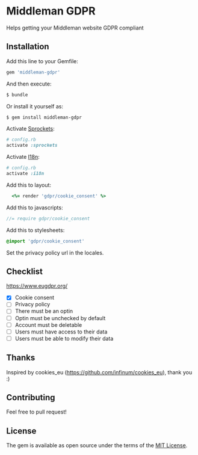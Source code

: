 # Middleman GDPR
Helps getting your Middleman website GDPR compliant

## Installation
Add this line to your Gemfile:

```ruby
gem 'middleman-gdpr'
```

And then execute:
```bash
$ bundle
```

Or install it yourself as:
```bash
$ gem install middleman-gdpr
```

Activate [Sprockets](https://github.com/middleman/middleman-sprockets):
```ruby
# config.rb
activate :sprockets
```

Activate [I18n](https://middlemanapp.com/advanced/localization/):
```ruby
# config.rb
activate :i18n
```

Add this to layout:
```ruby
  <%= render 'gdpr/cookie_consent' %>
```

Add this to javascripts:
```js
//= require gdpr/cookie_consent
```

Add this to stylesheets:
```sass
@import 'gdpr/cookie_consent'
```

Set the privacy policy url in the locales.

## Checklist

https://www.eugdpr.org/

- [x] Cookie consent
- [ ] Privacy policy
- [ ] There must be an optin
- [ ] Optin must be unchecked by default
- [ ] Account must be deletable
- [ ] Users must have access to their data
- [ ] Users must be able to modify their data 

## Thanks

Inspired by cookies_eu (https://github.com/infinum/cookies_eu), thank you :)

## Contributing
Feel free to pull request!

## License
The gem is available as open source under the terms of the [MIT License](http://opensource.org/licenses/MIT).
